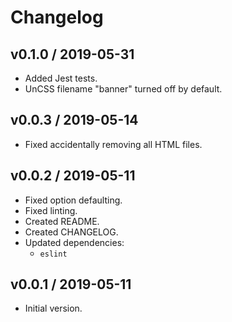 # Changelog

## v0.1.0 / 2019-05-31

- Added Jest tests.
- UnCSS filename "banner" turned off by default.

## v0.0.3 / 2019-05-14

- Fixed accidentally removing all HTML files.

## v0.0.2 / 2019-05-11

- Fixed option defaulting.
- Fixed linting.
- Created README.
- Created CHANGELOG.
- Updated dependencies:
  - `eslint`

## v0.0.1 / 2019-05-11

- Initial version.
